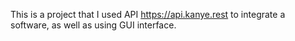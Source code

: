 This is a project that I used API https://api.kanye.rest to integrate a software, as well as using GUI interface.
